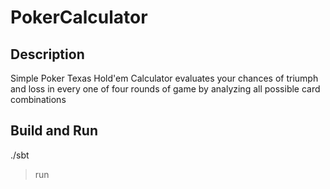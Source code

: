 # PokerCalculator

## Description

Simple Poker Texas Hold'em Calculator evaluates your chances of triumph and loss in every one of four rounds of game by analyzing all possible card combinations

## Build and Run
./sbt
> run
